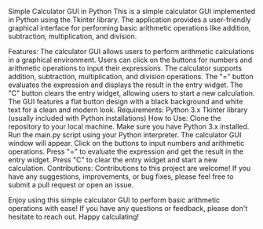 Simple Calculator GUI in Python
This is a simple calculator GUI implemented in Python using the Tkinter library. The application provides a user-friendly graphical interface for performing basic arithmetic operations like addition, subtraction, multiplication, and division.

Features:
The calculator GUI allows users to perform arithmetic calculations in a graphical environment.
Users can click on the buttons for numbers and arithmetic operations to input their expressions.
The calculator supports addition, subtraction, multiplication, and division operations.
The "=" button evaluates the expression and displays the result in the entry widget.
The "C" button clears the entry widget, allowing users to start a new calculation.
The GUI features a flat button design with a black background and white text for a clean and modern look.
Requirements:
Python 3.x
Tkinter library (usually included with Python installations)
How to Use:
Clone the repository to your local machine.
Make sure you have Python 3.x installed.
Run the main.py script using your Python interpreter.
The calculator GUI window will appear.
Click on the buttons to input numbers and arithmetic operations.
Press "=" to evaluate the expression and get the result in the entry widget.
Press "C" to clear the entry widget and start a new calculation.
Contributions:
Contributions to this project are welcome! If you have any suggestions, improvements, or bug fixes, please feel free to submit a pull request or open an issue.

Enjoy using this simple calculator GUI to perform basic arithmetic operations with ease! If you have any questions or feedback, please don't hesitate to reach out. Happy calculating!
